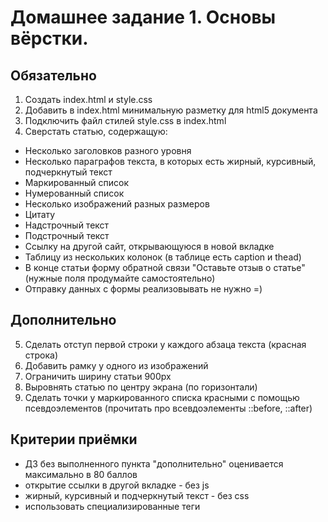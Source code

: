 # Домашнее задание 1. Основы вёрстки.
## Обязательно
1. Создать index.html и style.css
2. Добавить в index.html минимальную разметку для html5 документа
3. Подключить файл стилей style.css в index.html
4. Сверстать статью, содержащую:
  - Несколько заголовков разного уровня
  - Несколько параграфов текста, в которых есть жирный, курсивный, подчеркнутый текст
  - Маркированный список
  - Нумерованный список
  - Несколько изображений разных размеров
  - Цитату
  - Надстрочный текст
  - Подстрочный текст
  - Ссылку на другой сайт, открывающуюся в новой вкладке
  - Таблицу из нескольких колонок (в таблице есть caption и thead)
  - В конце статьи форму обратной связи "Оставьте отзыв о статье" (нужные поля продумайте самостоятельно)
  - Отправку данных с формы реализовывать не нужно =)
## Дополнительно
5. Сделать отступ первой строки у каждого абзаца текста (красная строка)
6. Добавить рамку у одного из изображений
7. Ограничить ширину статьи 900px
8. Выровнять статью по центру экрана (по горизонтали)
9. Сделать точки у маркированного списка красными с помощью псевдоэлементов (прочитать про всевдоэлементы ::before, ::after)
## Критерии приёмки
- ДЗ без выполненного пункта "дополнительно" оценивается максимально в 80 баллов
- открытие ссылки в другой вкладке - без js
- жирный, курсивный и подчеркнутый текст - без css
- использовать специализированные теги

